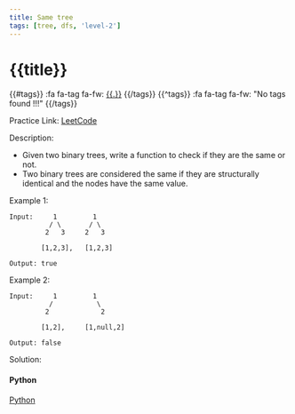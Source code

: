 ```yaml
---
title: Same tree
tags: [tree, dfs, 'level-2']
---
```


# {{title}}

{{#tags}}
:fa fa-tag fa-fw: [{{.}}]({{tagspath}}/{{.}})
{{/tags}}
{{^tags}}
:fa fa-tag fa-fw: "No tags found !!!"
{{/tags}}

Practice Link: [LeetCode](https://leetcode.com/problems/same-tree/)

Description:

- Given two binary trees, write a function to check if they are the same or not.
- Two binary trees are considered the same if they are structurally identical and the nodes have the same value.

Example 1:

```text
Input:     1         1
          / \       / \
         2   3     2   3

        [1,2,3],   [1,2,3]

Output: true
```

Example 2:

```text
Input:     1         1
          /           \
         2             2

        [1,2],     [1,null,2]

Output: false
```

Solution:

<!-- tabs:start -->
#### **Python**

[Python](../pycode/tree/same-tree.py ':include :type=code')
<!-- tabs:end -->
